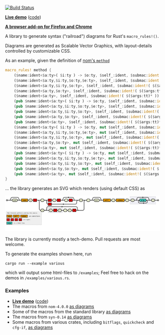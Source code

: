 
[![Build Status](https://travis-ci.org/lukaslueg/macro_railroad.svg?branch=master)](https://travis-ci.org/lukaslueg/macro_railroad)

**[Live demo](https://lukaslueg.github.io/macro_railroad_wasm_demo/)** ([code](https://github.com/lukaslueg/macro_railroad_wasm))

**[A browser add-on for Firefox and Chrome](https://github.com/lukaslueg/macro_railroad_ext)**

A library to generate syntax ("railroad") diagrams for Rust's `macro_rules!()`.

Diagrams are generated as Scalable Vector Graphics, with layout-details controlled by customizable CSS.

As an example, given the definition of [nom's `method`](https://docs.rs/nom/4.0.0/nom/macro.method.html)

```rust
macro_rules! method {
    ($name:ident<$a:ty>( $i:ty ) -> $o:ty, $self_:ident, $submac:ident!( $($args:tt)* )) => { ... };
    ($name:ident<$a:ty,$i:ty,$o:ty,$e:ty>, $self_:ident, $submac:ident!( $($args:tt)* )) => { ... };
    ($name:ident<$a:ty,$i:ty,$o:ty>, $self_:ident, $submac:ident!( $($args:tt)* )) => { ... };
    ($name:ident<$a:ty,$o:ty>, $self_:ident, $submac:ident!( $($args:tt)* )) => { ... };
    ($name:ident<$a:ty>, $self_:ident, $submac:ident!( $($args:tt)* )) => { ... };
    (pub $name:ident<$a:ty>( $i:ty ) -> $o:ty, $self_:ident, $submac:ident!( $($args:tt)* )) => { ... };
    (pub $name:ident<$a:ty,$i:ty,$o:ty,$e:ty>, $self_:ident, $submac:ident!( $($args:tt)* )) => { ... };
    (pub $name:ident<$a:ty,$i:ty,$o:ty>, $self_:ident, $submac:ident!( $($args:tt)* )) => { ... };
    (pub $name:ident<$a:ty,$o:ty>, $self_:ident, $submac:ident!( $($args:tt)* )) => { ... };
    (pub $name:ident<$a:ty>, $self_:ident, $submac:ident!( $($args:tt)* )) => { ... };
    ($name:ident<$a:ty>( $i:ty ) -> $o:ty, mut $self_:ident, $submac:ident!( $($args:tt)* )) => { ... };
    ($name:ident<$a:ty,$i:ty,$o:ty,$e:ty>, mut $self_:ident, $submac:ident!( $($args:tt)* )) => { ... };
    ($name:ident<$a:ty,$i:ty,$o:ty>, mut $self_:ident, $submac:ident!( $($args:tt)* )) => { ... };
    ($name:ident<$a:ty,$o:ty>, mut $self_:ident, $submac:ident!( $($args:tt)* )) => { ... };
    ($name:ident<$a:ty>, mut $self_:ident, $submac:ident!( $($args:tt)* )) => { ... };
    (pub $name:ident<$a:ty>( $i:ty ) -> $o:ty, mut $self_:ident, $submac:ident!( $($args:tt)* )) => { ... };
    (pub $name:ident<$a:ty,$i:ty,$o:ty,$e:ty>, mut $self_:ident, $submac:ident!( $($args:tt)* )) => { ... };
    (pub $name:ident<$a:ty,$i:ty,$o:ty>, mut $self_:ident, $submac:ident!( $($args:tt)* )) => { ... };
    (pub $name:ident<$a:ty,$o:ty>, mut $self_:ident, $submac:ident!( $($args:tt)* )) => { ... };
    (pub $name:ident<$a:ty>, mut $self_:ident, $submac:ident!( $($args:tt)* )) => { ... };
}
```

... the library generates an SVG which renders (using default CSS) as

![Syntax diagram for nom::method](./examples/nom4_method.svg)

The library is currently mostly a tech-demo. Pull requests are most welcome.

To generate the examples shown here, run

```
cargo run --example various
```

which will output some html-files to `/examples`; Feel free to hack on the demos in `/examples/various.rs`.


### Examples


* **[Live demo](https://lukaslueg.github.io/macro_railroad_wasm_demo/)** ([code](https://github.com/lukaslueg/macro_railroad_wasm))
* The macros from `nom-4.0.0` [as diagrams](https://htmlpreview.github.io/?https://github.com/lukaslueg/macro_railroad/blob/master/examples/nom_examples.html)
* Some of the macros from the standard library [as diagrams](https://htmlpreview.github.io/?https://github.com/lukaslueg/macro_railroad/blob/master/examples/stdlib_examples.html) 
* The macros from `syn-0.14` [as diagrams](https://htmlpreview.github.io/?https://github.com/lukaslueg/macro_railroad/blob/master/examples/syn_examples.html)
* Some macros from various crates, including `bitflags`, `quickcheck` and `cfg-if`, [as diagrams](https://htmlpreview.github.io/?https://github.com/lukaslueg/macro_railroad/blob/master/examples/various_examples.html)
